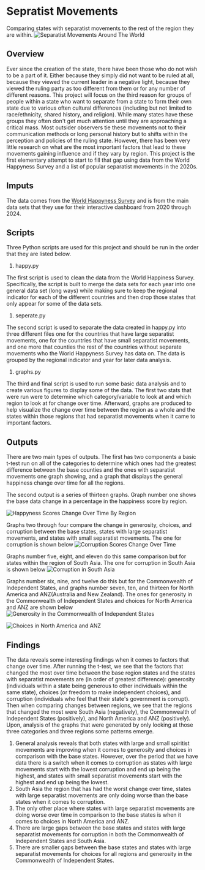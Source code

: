 # Sepratist Movements
Comparing states with separatist movements to the rest of the region they are within.
![Separatist Movements Around The World](https://github.com/KylerDDeshpande/SuperVsSepratist/blob/main/Other/Separatist_Movements_Around_The_World.png)

## Overview
Ever since the creation of the state, there have been those who do not wish to be a part of it. Either because they simply did not want to be ruled at all, because they viewed the current leader in a negative light, because they viewed the ruling party as too different from them or for any number of different reasons. This project will focus on the third reason for groups of people within a state who want to separate from a state to form their own state due to various often cultural differences (including but not limited to race/ethnicity, shared history, and religion). While many states have these groups they often don't get much attention until they are approaching a critical mass. Most outsider observers tie these movements not to their communication methods or long personal history but to shifts within the perception and policies of the ruling state. However, there has been very little research on what are the most important factors that lead to these movements gaining influence and if they vary by region. This project is the first elementary attempt to start to fill that gap using data from the World Happyness Survey and a list of popular separatist movements in the 2020s.

## Imputs
The data comes from the [World Happyness Survey](https://worldhappiness.report/data/) and is from the main data sets that they use for their interactive dashboard from 2020 through 2024. 

## Scripts
Three Python scripts are used for this project and should be run in the order that they are listed below.

1. happy.py

The first script is used to clean the data from the World Happiness Survey. Specifically, the script is built to merge the data sets for each year into one general data set (long ways) while making sure to keep the regional indicator for each of the different countries and then drop those states that only appear for some of the data sets.

1. seperate.py

The second script is used to separate the data created in happy.py into three different files one for the countries that have large separatist movements, one for the countries that have small separatist movements, and one more that counties the rest of the countries without separate movements who the World Happyness Survey has data on. The data is grouped by the regional indicator and year for later data analysis.

1. graphs.py

The third and final script is used to run some basic data analysis and to create various figures to display some of the data. The first two stats that were run were to determine which category/variable to look at and which region to look at for change over time. Afterward, graphs are produced to help visualize the change over time between the region as a whole and the states within those regions that had separatist movements when it came to important factors.

## Outputs
There are two main types of outputs. The first has two components a basic t-test run on all of the categories to determine which ones had the greatest difference between the base counties and the ones with separatist movements one graph showing, and a graph that displays the general happiness change over time for all the regions.

The second output is a series of thirteen graphs. Graph number one shows the base data change in a percentage in the happiness score by region.

![Happyness Scores Change Over Time By Region](https://github.com/KylerDDeshpande/SuperVsSepratist/blob/main/Graphs/happyness_by_region.png)

Graphs two through four compare the change in generosity, choices, and corruption between the base states, states with large separatist movements, and states with small separatist movements.
The one for corruption is shown below ![Corruption Scores Change Over Time](https://github.com/KylerDDeshpande/SuperVsSepratist/blob/main/Graphs/corruption_by_type.png)
 
Graphs number five, eight, and eleven do this same comparison but for states within the region of South Asia.
 The one for corruption in South Asia is shown below
![Corruption in South Asia](https://github.com/KylerDDeshpande/SuperVsSepratist/blob/main/Graphs/corruption_in-South_Asia.png)
 
Graphs number six, nine, and twelve do this but for the Commonwealth of Independent States, and graphs number seven, ten, and thirteen for North America and ANZ(Australia and New Zealand).
The ones for generosity in the Commonwealth of Independent States and choices for North America and ANZ are shown below
![Generosity in the Commonwealth of Independent States](https://github.com/KylerDDeshpande/SuperVsSepratist/blob/main/Graphs/generosity_in_Commonwealth_of_Independent_States.png)

![Choices in North America and ANZ](https://github.com/KylerDDeshpande/SuperVsSepratist/blob/main/Graphs/choices_in_North_America_and_ANZ.png)

## Findings
The data reveals some interesting findings when it comes to factors that change over time. After running the t-test, we see that the factors that changed the most over time between the base region states and the states with separatist movements are (in order of greatest difference): generosity (individuals within a state being generous to other individuals within the same state), choices (or freedom to make independent choices), and corruption (individuals who feel that their state's government is corrupt). Then when comparing changes between regions, we see that the regions that changed the most were South Asia (negatively), the Commonwealth of Independent States (positively), and North America and ANZ (positively).
Upon, analysis of the graphs that were generated by only looking at those three categories and three regions some patterns emerge.
1. General analysis reveals that both states with large and small spiritist movements are improving when it comes to generosity and choices in comparison with the base states. However, over the period that we have data there is a switch when it comes to corruption as states with large movements start with the lowest corruption and end up being the highest, and states with small separatist movements start with the highest and end up being the lowest.
1. South Asia the region that has had the worst change over time, states with large separatist movements are only doing worse than the base states when it comes to corruption.
1. The only other place where states with large separatist movements are doing worse over time in comparison to the base states is when it comes to choices in North America and ANZ.
1. There are large gaps between the base states and states with large separatist movements for corruption in both the Commonwealth of Independent States and South Asia.
1. There are smaller gaps between the base states and states with large separatist movements for choices for all regions and generosity in the Commonwealth of Independent States.

